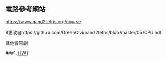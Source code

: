 ## 電路參考網站
https://www.nand2tetris.org/course

8更改自https://github.com/GreenOlvi/nand2tetris/blob/master/05/CPU.hdl

其他皆原創

###1.[
HW1
](https://github.com/zhengyucen/co110a/blob/master/HW/hw1/hw1.md)

